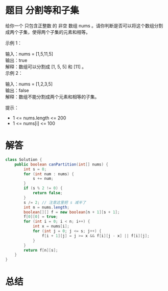 # 题目 分割等和子集

给你一个 只包含正整数 的 非空 数组 nums 。请你判断是否可以将这个数组分割成两个子集，使得两个子集的元素和相等。

 

示例 1：

输入：nums = [1,5,11,5]   
输出：true    
解释：数组可以分割成 [1, 5, 5] 和 [11] 。    
示例 2：    

输入：nums = [1,2,3,5]    
输出：false    
解释：数组不能分割成两个元素和相等的子集。   
 

提示：   

* 1 <= nums.length <= 200
* 1 <= nums[i] <= 100

# 解答

```java
class Solution {
    public boolean canPartition(int[] nums) {
        int s = 0;
        for (int num : nums) {
            s += num;
        }
        if (s % 2 != 0) {
            return false;
        }
        s /= 2; // 注意这里把 s 减半了
        int n = nums.length;
        boolean[][] f = new boolean[n + 1][s + 1];
        f[0][0] = true;
        for (int i = 0; i < n; i++) {
            int x = nums[i];
            for (int j = 0; j <= s; j++) {
                f[i + 1][j] = j >= x && f[i][j - x] || f[i][j];
            }
        }
        return f[n][s];
    }
}


```

# 总结

